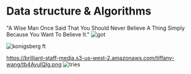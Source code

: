 # Data structure & Algorithms
"A Wise Man Once Said That You Should Never Believe A Thing Simply Because You Want To Believe It."
![got](https://dist.neo4j.com/wp-content/uploads/20170716015001/graph-of-thrones.png)

![konigsberg](https://upload.wikimedia.org/wikipedia/commons/5/5d/Konigsberg_bridges.png)
ft

https://brilliant-staff-media.s3-us-west-2.amazonaws.com/tiffany-wang/tb4AvuIQIg.png
![tries](https://brilliant-staff-media.s3-us-west-2.amazonaws.com/tiffany-wang/tb4AvuIQIg.png)
